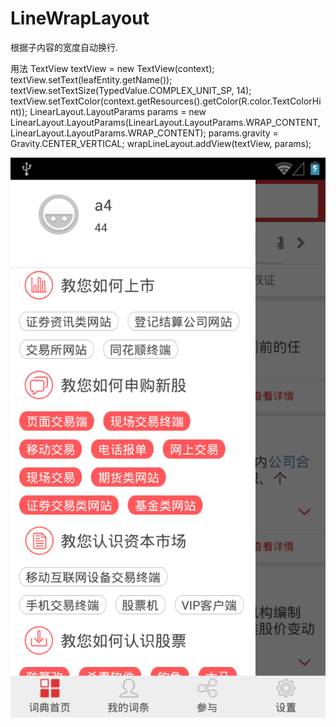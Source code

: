 # LineWrapLayout
根据子内容的宽度自动换行.

用法
   TextView textView = new TextView(context);
			textView.setText(leafEntity.getName());
			textView.setTextSize(TypedValue.COMPLEX_UNIT_SP, 14);
			textView.setTextColor(context.getResources().getColor(R.color.TextColorHint));
			LinearLayout.LayoutParams params = new LinearLayout.LayoutParams(LinearLayout.LayoutParams.WRAP_CONTENT,         LinearLayout.LayoutParams.WRAP_CONTENT);
			params.gravity = Gravity.CENTER_VERTICAL;
			wrapLineLayout.addView(textView, params);

 ![image](https://github.com/zhangfy068/LineWrapLayout/blob/master/360%E6%89%8B%E6%9C%BA%E5%8A%A9%E6%89%8B%E6%88%AA%E5%9B%BE0918_10_25_01.png)
